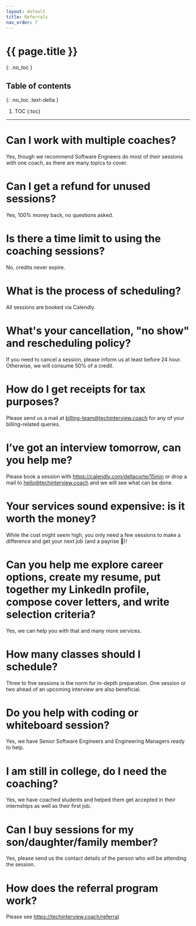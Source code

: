 ```yaml
---
layout: default
title: Referrals
nav_order: 7
---
```


# {{ page.title }}
{: .no_toc }

## Table of contents
{: .no_toc .text-delta }

1. TOC
{:toc}

---

# Can I work with multiple coaches?
Yes, though we recommend Software Engneers do most of their sessions with one coach, as there are many topics to cover.

# Can I get a refund for unused sessions?
Yes, 100% money back, no questions asked.

# Is there a time limit to using the coaching sessions?
No, credits never expire.

# What is the process of scheduling?
All sessions are booked via Calendly.

# What's your cancellation, "no show" and rescheduling policy?
If you need to cancel a session, please inform us at least before 24 hour. Otherwise, we will consume 50% of a credit.

# How do I get receipts for tax purposes?
Please send us a mail at billing-team@techinterview.coach for any of your billing-related queries.

# I’ve got an interview tomorrow, can you help me?
Please book a session with https://calendly.com/dellacorte/15min or drop a mail to hello@techinterview.coach and we will see what can be done.

# Your services sound expensive: is it worth the money?
While the cost might seem high, you only need a few sessions to make a difference and get your next job (and a payrise 🙂)!

# Can you help me explore career options, create my resume, put together my LinkedIn profile, compose cover letters, and write selection criteria?
Yes, we can help you with that and many more services.

# How many classes should I schedule?
Three to five sessions is the norm for in-depth preparation. One session or two ahead of an upcoming interview are also beneficial.

# Do you help with coding or whiteboard session?
Yes, we have Senior Software Engineers and Engineering Managers ready to help.

# I am still in college, do I need the coaching?
Yes, we have coached students and helped them get accepted in their internships as well as their first job.

# Can I buy sessions for my son/daughter/family member?
Yes, please send us the contact details of the person who will be attending the session.

# How does the referral program work?
Please see https://techinterview.coach/referral